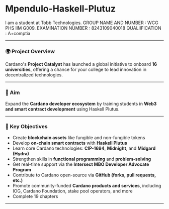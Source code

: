 # Mpendulo-Haskell-Plutuz
l am a student at Tobb Technologies.
 GROUP NAME AND NUMBER : WCG PHS IIM G009.
 EXAMINATION NUMBER : 8243109040018
 QUALIIFICATION : A+comptia


---

### 🌍 Project Overview
Cardano's **Project Catalyst** has launched a global initiative to onboard **16 universities**, offering a chance for your college to lead innovation in decentralized technologies.

---

### 🎯 Aim
Expand the **Cardano developer ecosystem** by training students in **Web3 and smart contract development** using Haskell Plutus.

---

### 📌 Key Objectives

- Create **blockchain assets** like fungible and non-fungible tokens  
- Develop **on-chain smart contracts** with **Haskell Plutus**  
- Learn core Cardano technologies: **CIP-1694**, **Midnight**, and **Midgard (Hydra)**  
- Strengthen skills in **functional programming** and **problem-solving**  
- Get real-time support via the **Intersect MBO Developer Advocate Program**  
- Contribute to Cardano open-source via **GitHub (forks, pull requests, etc.)**  
- Promote community-funded **Cardano products and services**, including IOG, Cardano Foundation, stake pool operators, and more
- Complete 19 chapters 
---




